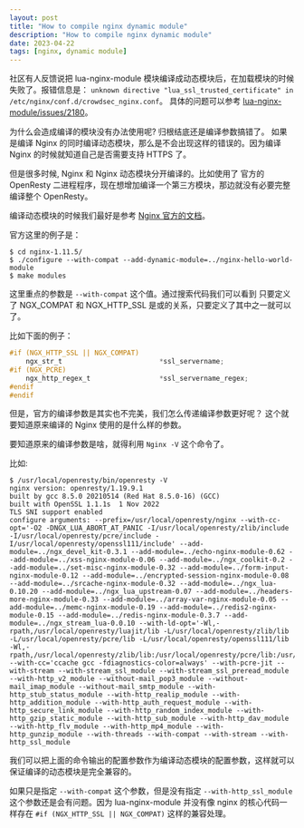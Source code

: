 ```yaml
---
layout: post
title: "How to compile nginx dynamic module"
description: "How to compile nginx dynamic module"
date: 2023-04-22
tags: [nginx, dynamic module]
---
```


社区有人反馈说把 lua-nginx-module 模块编译成动态模块后，在加载模块的时候失败了。报错信息是： `unknown directive "lua_ssl_trusted_certificate" in /etc/nginx/conf.d/crowdsec_nginx.conf`。
具体的问题可以参考 [lua-nginx-module/issues/2180](https://github.com/openresty/lua-nginx-module/issues/2180)。

为什么会造成编译的模块没有办法使用呢? 归根结底还是编译参数搞错了。
如果是编译 Nginx 的同时编译动态模块，那么是不会出现这样的错误的。因为编译 Nginx 的时候就知道自己是否需要支持 HTTPS 了。

但是很多时候, Nginx 和 Nginx 动态模块分开编译的。比如使用了 官方的 OpenResty 二进程程序，现在想增加编译一个第三方模块，那边就没有必要完整编译整个 OpenResty。

编译动态模块的时候我们最好是参考 [Nginx 官方的文档](https://www.nginx.com/blog/compiling-dynamic-modules-nginx-plus/)。

官方这里的例子是：

```shell
$ cd nginx-1.11.5/
$ ./configure --with-compat --add-dynamic-module=../nginx-hello-world-module
$ make modules
```

这里重点的参数是 `--with-compat` 这个值。通过搜索代码我们可以看到 只要定义了 NGX_COMPAT 和 NGX_HTTP_SSL 是或的关系，只要定义了其中之一就可以了。

比如下面的例子：

```C
#if (NGX_HTTP_SSL || NGX_COMPAT)
    ngx_str_t                        *ssl_servername;
#if (NGX_PCRE)
    ngx_http_regex_t                 *ssl_servername_regex;
#endif
#endif
```

但是，官方的编译参数是其实也不完美，我们怎么传递编译参数更好呢？
这个就要知道原来编译的 Nginx 使用的是什么样的参数。

要知道原来的编译参数是啥，就得利用 `Nginx -V` 这个命令了。

比如:

```shell
$ /usr/local/openresty/bin/openresty -V
nginx version: openresty/1.19.9.1
built by gcc 8.5.0 20210514 (Red Hat 8.5.0-16) (GCC) 
built with OpenSSL 1.1.1s  1 Nov 2022
TLS SNI support enabled
configure arguments: --prefix=/usr/local/openresty/nginx --with-cc-opt='-O2 -DNGX_LUA_ABORT_AT_PANIC -I/usr/local/openresty/zlib/include -I/usr/local/openresty/pcre/include -I/usr/local/openresty/openssl111/include' --add-module=../ngx_devel_kit-0.3.1 --add-module=../echo-nginx-module-0.62 --add-module=../xss-nginx-module-0.06 --add-module=../ngx_coolkit-0.2 --add-module=../set-misc-nginx-module-0.32 --add-module=../form-input-nginx-module-0.12 --add-module=../encrypted-session-nginx-module-0.08 --add-module=../srcache-nginx-module-0.32 --add-module=../ngx_lua-0.10.20 --add-module=../ngx_lua_upstream-0.07 --add-module=../headers-more-nginx-module-0.33 --add-module=../array-var-nginx-module-0.05 --add-module=../memc-nginx-module-0.19 --add-module=../redis2-nginx-module-0.15 --add-module=../redis-nginx-module-0.3.7 --add-module=../ngx_stream_lua-0.0.10 --with-ld-opt='-Wl,-rpath,/usr/local/openresty/luajit/lib -L/usr/local/openresty/zlib/lib -L/usr/local/openresty/pcre/lib -L/usr/local/openresty/openssl111/lib -Wl,-rpath,/usr/local/openresty/zlib/lib:/usr/local/openresty/pcre/lib:/usr/local/openresty/openssl111/lib' --with-cc='ccache gcc -fdiagnostics-color=always' --with-pcre-jit --with-stream --with-stream_ssl_module --with-stream_ssl_preread_module --with-http_v2_module --without-mail_pop3_module --without-mail_imap_module --without-mail_smtp_module --with-http_stub_status_module --with-http_realip_module --with-http_addition_module --with-http_auth_request_module --with-http_secure_link_module --with-http_random_index_module --with-http_gzip_static_module --with-http_sub_module --with-http_dav_module --with-http_flv_module --with-http_mp4_module --with-http_gunzip_module --with-threads --with-compat --with-stream --with-http_ssl_module
```

我们可以把上面的命令输出的配置参数作为编译动态模块的配置参数，这样就可以保证编译的动态模块是完全兼容的。

如果只是指定 `--with-compat` 这个参数，但是没有指定 `--with-http_ssl_module` 这个参数还是会有问题。因为 lua-nginx-module 并没有像 nginx 的核心代码一样存在 `#if (NGX_HTTP_SSL || NGX_COMPAT)` 这样的兼容处理。
